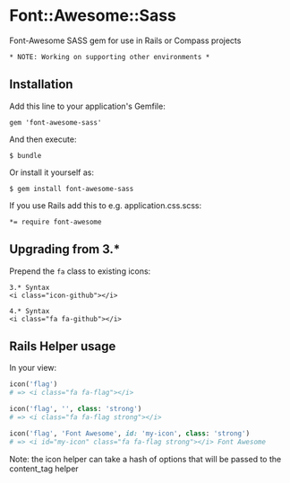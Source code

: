 # Font::Awesome::Sass

Font-Awesome SASS gem for use in Rails or Compass projects

    * NOTE: Working on supporting other environments *

## Installation

Add this line to your application's Gemfile:

    gem 'font-awesome-sass'

And then execute:

    $ bundle

Or install it yourself as:

    $ gem install font-awesome-sass

If you use Rails add this to e.g. application.css.scss:

    *= require font-awesome

## Upgrading from 3.*

Prepend the `fa` class to existing icons:

    3.* Syntax
    <i class="icon-github"></i>

    4.* Syntax
    <i class="fa fa-github"></i>

## Rails Helper usage

In your view:

  ```ruby
  icon('flag')
  # => <i class="fa fa-flag"></i>
  ```

  ```ruby
  icon('flag', '', class: 'strong')
  # => <i class="fa fa-flag strong"></i>
  ```

  ```ruby
  icon('flag', 'Font Awesome', id: 'my-icon', class: 'strong')
  # => <i id="my-icon" class="fa fa-flag strong"></i> Font Awesome
  ```

Note: the icon helper can take a hash of options that will be passed to the content_tag helper
